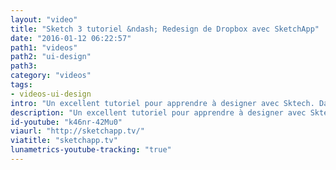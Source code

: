 ```yaml
---
layout: "video"
title: "Sketch 3 tutoriel &ndash; Redesign de Dropbox avec SketchApp"
date: "2016-01-12 06:22:57"
path1: "videos"
path2: "ui-design"
path3:
category: "videos"
tags:
- videos-ui-design
intro: "Un excellent tutoriel pour apprendre à designer avec Sktech. Dans cette vidéo, Max nous démontre en 30 minutes comment redesigner l'UI de Dropbox. Etape par étape, il détaille les différentes fonctionnalités utilisées pour garantir un workflow rapide lors du design. Le résultat est super propre et ça semble beaucoup plus facile qu'avec Photoshop."
description: "Un excellent tutoriel pour apprendre à designer avec Sktech. Dans cette vidéo, Max nous démontre en 30 minutes comment redesigner l'UI de Dropbox. Etape par étape, il détaille les différentes fonctionnalités utilisées pour garantir un workflow rapide lors du design."
id-youtube: "k46nr-42Mu0"
viaurl: "http://sketchapp.tv/"
viatitle: "sketchapp.tv"
lunametrics-youtube-tracking: "true"
---
```


